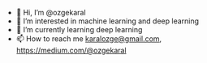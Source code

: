 - 👋 Hi, I’m @ozgekaral
- 👀 I’m interested in machine learning and deep learning
- 🌱 I’m currently learning deep learning
- 📫 How to reach me karalozge@gmail.com, https://medium.com/@ozgekaral

<!---
ozgekaral/ozgekaral is a ✨ special ✨ repository because its `README.md` (this file) appears on your GitHub profile.
You can click the Preview link to take a look at your changes.
--->

